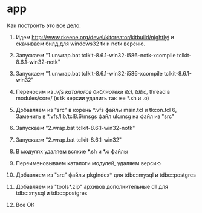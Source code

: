 app
===

Как построить это все дело:

1. Идем http://www.rkeene.org/devel/kitcreator/kitbuild/nightly/ и скачиваем билд для windows32
   tk и notk версию.
2. Запускаем "1.unwrap.bat tclkit-8.6.1-win32-i586-notk-xcompile tclkit-8.6.1-win32-notk"
3. Запускаем "1.unwrap.bat tclkit-8.6.1-win32-i586-xcompile tclkit-8.6.1-win32"
4. Переносим из *.vfs каталогов библиотеки itcl, tdbc*, thread в modules/core/ 
   (в tk версии удалить так же *.sh и .o)
5. Добавляем из "src" в корень *.vfs файлы main.tcl и tkcon.tcl
6, Заменить в *.vfs/lib/tcl8.6/msgs файл uk.msg на файл из "src"
7. Запускаем "2.wrap.bat tclkit-8.6.1-win32-notk"
8. Запускаем "2.wrap.bat tclkit-8.6.1-win32"

9. В модулях удаляем всякие *.sh и *.o файлы
10. Переименовываем каталоги модулей, удаляем версию
11. Добавляем из "src" файлы pkgIndex* для tdbc::mysql и tdbc::postgres
12. Добавляем из "tools\*.zip" архивов дополнительные dll для tdbc::mysql и tdbc::postgres

13. Все ОК 
